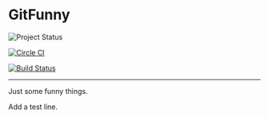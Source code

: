 # GitFunny
![Project Status](https://codeship.com/projects/9839eec0-d659-0133-fcb4-7edf9ccff8c4/status?branch=master)

[![Circle CI](https://circleci.com/gh/JingkaiTang/GitFunny.svg?style=shield)](https://circleci.com/gh/JingkaiTang/GitFunny)

[![Build Status](https://travis-ci.org/JingkaiTang/GitFunny.svg?branch=master)](https://travis-ci.org/JingkaiTang/GitFunny)
***
Just some funny things.

Add a test line.
